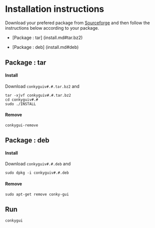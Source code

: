 # Installation instructions

Download your prefered package from [Sourceforge](http://sourceforge.net/projects/conkygui/files/) and then follow the instructions below according to your package.


 * [Package : tar] (install.md#tar.bz2)

 * [Package : deb] (install.md#deb)

## Package : tar

#### Install
Download ```conkyguiv#.#.tar.bz2``` and

    tar -xjvf conkyguiv#.#.tar.bz2
    cd conkyguiv#.#
    sudo ./INSTALL

#### Remove

    conkygui-remove

## Package : deb

#### Install

Download ```conkyguiv#.#.deb``` and

    sudo dpkg -i conkyguiv#.#.deb

#### Remove

    sudo apt-get remove conky-gui

## Run

    conkygui
